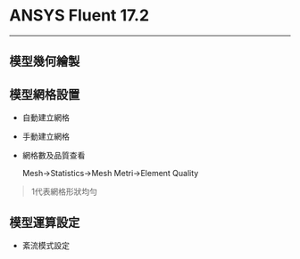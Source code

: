 # ANSYS Fluent 17.2
---
## 模型幾何繪製

## 模型網格設置
- 自動建立網格
- 手動建立網格
- 網格數及品質查看
  
  Mesh→Statistics→Mesh Metri→Element Quality

 >1代表網格形狀均勻

## 模型運算設定
- 紊流模式設定
  

